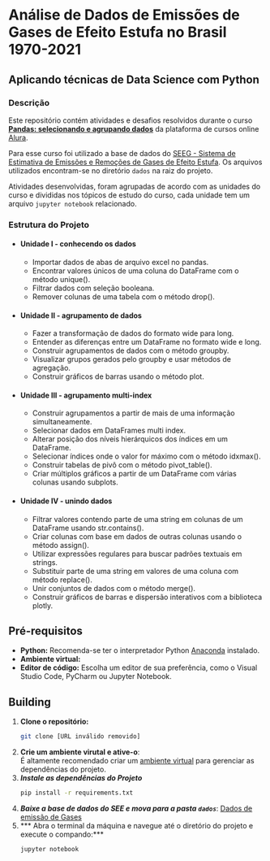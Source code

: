 # Análise de Dados de Emissões de Gases de Efeito Estufa no Brasil 1970-2021
## Aplicando técnicas de Data Science com Python

### Descrição

Este repositório contém atividades e desafios resolvidos durante o curso [**Pandas: selecionando e agrupando dados**](https://cursos.alura.com.br/course/pandas-selecao-agrupamento-dados) da plataforma de cursos online [Alura](https://www.alura.com.br/).

Para esse curso foi utilizado a base de dados  do [SEEG - Sistema de Estimativa de Emissões e Remoções de Gases de Efeito Estufa](https://seeg.eco.br/). Os arquivos utilizados encontram-se no diretório `dados` na raiz do projeto.

Atividades desenvolvidas, foram agrupadas de acordo com as unidades do curso e divididas nos tópicos de estudo do curso, cada unidade tem um arquivo `jupyter notebook` relacionado.

### Estrutura do Projeto

* #### Unidade I - conhecendo os dados
    - Importar dados de abas de arquivo excel no pandas.
    - Encontrar valores únicos de uma coluna do DataFrame com o método unique().
    - Filtrar dados com seleção booleana.
    - Remover colunas de uma tabela com o método drop().
* #### Unidade II - agrupamento de dados
    - Fazer a transformação de dados do formato wide para long.
    - Entender as diferenças entre um DataFrame no formato wide e long.
    - Construir agrupamentos de dados com o método groupby.
    - Visualizar grupos gerados pelo groupby e usar métodos de agregação.
    - Construir gráficos de barras usando o método plot.
* #### Unidade III - agrupamento multi-index
    - Construir agrupamentos a partir de mais de uma informação simultaneamente.
    - Selecionar dados em DataFrames multi index.
    - Alterar posição dos níveis hierárquicos dos índices em um DataFrame.
    - Selecionar índices onde o valor for máximo com o método idxmax().
    - Construir tabelas de pivô com o método pivot_table().
    - Criar múltiplos gráficos a partir de um DataFrame com várias colunas usando subplots.
* #### Unidade IV - unindo dados
    - Filtrar valores contendo parte de uma string em colunas de um DataFrame usando str.contains().
    - Criar colunas com base em dados de outras colunas usando o método assign().
    - Utilizar expressões regulares para buscar padrões textuais em strings.
    - Substituir parte de uma string em valores de uma coluna com método replace().
    - Unir conjuntos de dados com o método merge().
    - Construir gráficos de barras e dispersão interativos com a biblioteca plotly.

## Pré-requisitos

* **Python:** Recomenda-se ter o interpretador Python  [Anaconda](https://www.anaconda.com/) instalado.
* **Ambiente virtual:**
* **Editor de código:** Escolha um editor de sua preferência, como o Visual Studio Code, PyCharm ou Jupyter Notebook.

## Building

1. **Clone o repositório:**
   ```bash
   git clone [URL inválido removido]
2. **Crie um ambiente virutal e ative-o**:  
    É altamente recomendado criar um [ambiente virtual](https://www.alura.com.br/artigos/ambientes-virtuais-em-python) para gerenciar as dependências do projeto.
3. ***Instale as dependências do Projeto***
    ```bash
    pip install -r requirements.txt
4. ***Baixe a base de dados do SEE e mova para a pasta `dados`***:
    [Dados de emissão de Gases](https://cdn3.gnarususercontent.com.br/2927-pandas-selecao-agrupamento-dados/1-SEEG10_GERAL-BR_UF_2022.10.27-FINAL-SITE.xlsx)
5. *** Abra o terminal da máquina e navegue até o diretório do projeto e execute o compando:***
    ```bash
    jupyter notebook
